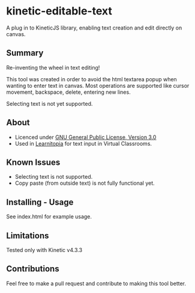 kinetic-editable-text
=====================

A plug in to KineticJS library, enabling text creation and edit directly on canvas.


Summary
-------

Re-inventing the wheel in text editing!

This tool was created in order to avoid the html textarea popup when wanting to enter text in canvas.
Most operations are supported like cursor movement, backspace, delete, entering new lines.

Selecting text is not yet supported.


About
-----

* Licenced under [GNU General Public License, Version 3.0]
* Used in [Learnitopia] for text input in Virtual Classrooms.


Known Issues
------------

* Selecting text is not supported.
* Copy paste (from outside text) is not fully functional yet.


Installing - Usage
----------

See index.html for example usage.


Limitations
-----------

Tested only with Kinetic v4.3.3


Contributions
-------------

Feel free to make a pull request and contribute to making this tool better.

[Learnitopia]: https://learnitopia.com
[GNU General Public License, Version 3.0]: http://www.gnu.org/licenses/gpl-3.0-standalone.html
